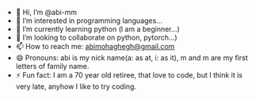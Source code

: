 - 👋 Hi, I’m @abi-mm
- 👀 I’m interested in programming languages...
- 🌱 I’m currently learning python (l am a beginner...)
- 💞️ I’m looking to collaborate on python, pytorch...)
- 📫 How to reach me: abimohaghegh@gmail.com
- 😄 Pronouns: abi is my nick name(a: as at, i: as it), m and m are my first letters of family name.
- ⚡ Fun fact: I am a 70 year old retiree, that love to code, but I think it is very late, anyhow I like to try coding.

<!---
abi-mm/abi-mm is a ✨ special ✨ repository because its `README.md` (this file) appears on your GitHub profile.
You can click the Preview link to take a look at your changes.
--->
